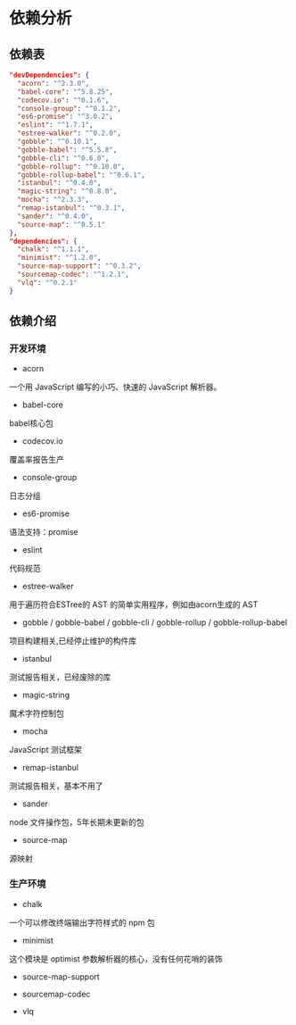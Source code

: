 <!--
 * @Author: xuziyong
 * @Date: 2021-11-10 23:35:42
 * @LastEditors: xuziyong
 * @LastEditTime: 2021-11-11 00:07:35
 * @Description: TODO
-->

# 依赖分析

## 依赖表

``` json
"devDependencies": {
  "acorn": "^2.3.0",
  "babel-core": "^5.8.25",
  "codecov.io": "^0.1.6",
  "console-group": "^0.1.2",
  "es6-promise": "^3.0.2",
  "eslint": "^1.7.1",
  "estree-walker": "^0.2.0",
  "gobble": "^0.10.1",
  "gobble-babel": "^5.5.8",
  "gobble-cli": "^0.6.0",
  "gobble-rollup": "^0.10.0",
  "gobble-rollup-babel": "^0.6.1",
  "istanbul": "^0.4.0",
  "magic-string": "^0.8.0",
  "mocha": "^2.3.3",
  "remap-istanbul": "^0.3.1",
  "sander": "^0.4.0",
  "source-map": "^0.5.1"
},
"dependencies": {
  "chalk": "^1.1.1",
  "minimist": "^1.2.0",
  "source-map-support": "^0.3.2",
  "sourcemap-codec": "^1.2.1",
  "vlq": "^0.2.1"
}
```

## 依赖介绍

### 开发环境

* acorn

一个用 JavaScript 编写的小巧、快速的 JavaScript 解析器。

* babel-core

babel核心包

* codecov.io

覆盖率报告生产

* console-group

日志分组

* es6-promise

语法支持：promise

* eslint

代码规范

* estree-walker

用于遍历符合ESTree的 AST 的简单实用程序，例如由acorn生成的 AST

* gobble / gobble-babel / gobble-cli / gobble-rollup / gobble-rollup-babel

项目构建相关,已经停止维护的构件库

* istanbul

测试报告相关，已经废除的库

* magic-string

魔术字符控制包

* mocha

JavaScript 测试框架

* remap-istanbul

测试报告相关，基本不用了

* sander

node 文件操作包，5年长期未更新的包

* source-map

源映射

### 生产环境

* chalk

一个可以修改终端输出字符样式的 npm 包

* minimist

这个模块是 optimist 参数解析器的核心，没有任何花哨的装饰

* source-map-support

* sourcemap-codec

* vlq
